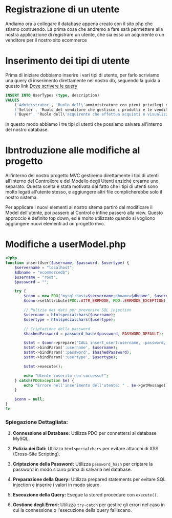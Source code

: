 # Registrazione di un utente

Andiamo ora a collegare il database appena creato con il sito php che stiamo costruendo. La prima cosa che andremo a fare sarà permettere alla nostra applicazione di registrare un utente, che sia esso un acquirente o un venditore per il nostro sito ecommerce

# Inserimento dei tipi di utente

Prima di iniziare dobbiamo inserire i vari tipi di utente, per farlo scriviamo una query di inserimento direttamente nel nostro db, seguendo la guida a questo link [Dove scrivere le query](Guide/Lezione4/Database.md#dove-scrivere-le-query)

```sql
INSERT INTO UserTypes (type, description)
VALUES 
    ('Administrator', 'Ruolo dell\'amministratore con pieni privilegi di gestione del sistema.'),
    ('Seller', 'Ruolo del venditore che gestisce i prodotti e le vendite.'),
    ('Buyer', 'Ruolo dell\'acquirente che effettua acquisti e visualizza prodotti disponibili.');
```

In questo modo abbiamo i tre tipi di utenti che possiamo salvare all'interno del nostro database.

# Ibntroduzione alle modifiche al progetto

All'interno del nostro progetto MVC gestiremo direttamente i tipi di utenti all'interno del Controllore e del Modello degli Utenti anziché crearne uno separato. Questa scelta è stata motivata dal fatto che i tipi di utenti sono molto legati all'utente stesso, e aggiungere altri file complicherebbe solo il nostro sistema.

Per applicare i nuovi elementi al nostro sitema partirò dal modificare il Model dell'utente, poi passerò al Control e infine passerò alla view. Questo approccio è definito top down, ed è molto utilizzato quando si vogliono aggiungere nuovi elementi ad un progetto mvc.

# Modifiche a userModel.php



```php
<?php
function insertUser($username, $password, $usertype) {
    $servername = "localhost";
    $dbname = "ecommercedb";
    $username = "root";
    $password = "";

    try {
        $conn = new PDO("mysql:host=$servername;dbname=$dbname", $username, $password);
        $conn->setAttribute(PDO::ATTR_ERRMODE, PDO::ERRMODE_EXCEPTION);

        // Pulizia dei dati per prevenire SQL injection
        $username = htmlspecialchars($username);
        $usertype = htmlspecialchars($usertype);

        // Criptazione della password
        $hashedPassword = password_hash($password, PASSWORD_DEFAULT);

        $stmt = $conn->prepare("CALL insert_user(:username, :password, :usertype)");
        $stmt->bindParam(':username', $username);
        $stmt->bindParam(':password', $hashedPassword);
        $stmt->bindParam(':usertype', $usertype);

        $stmt->execute();

        echo "Utente inserito con successo!";
    } catch(PDOException $e) {
        echo "Errore nell'inserimento dell'utente: " . $e->getMessage();
    }

    $conn = null;
}
?>
```

### Spiegazione Dettagliata:

1. **Connessione al Database:** Utilizza PDO per connettersi al database MySQL.

2. **Pulizia dei Dati:** Utilizza `htmlspecialchars` per evitare attacchi di XSS (Cross-Site Scripting).

3. **Criptazione della Password:** Utilizza `password_hash` per criptare la password in modo sicuro prima di salvarla nel database.

4. **Preparazione della Query:** Utilizza prepared statements per evitare SQL injection e inserire i valori in modo sicuro.

5. **Esecuzione della Query:** Esegue la stored procedure con `execute()`.

6. **Gestione degli Errori:** Utilizza `try-catch` per gestire gli errori nel caso in cui la connessione o l'esecuzione della query falliscano.
